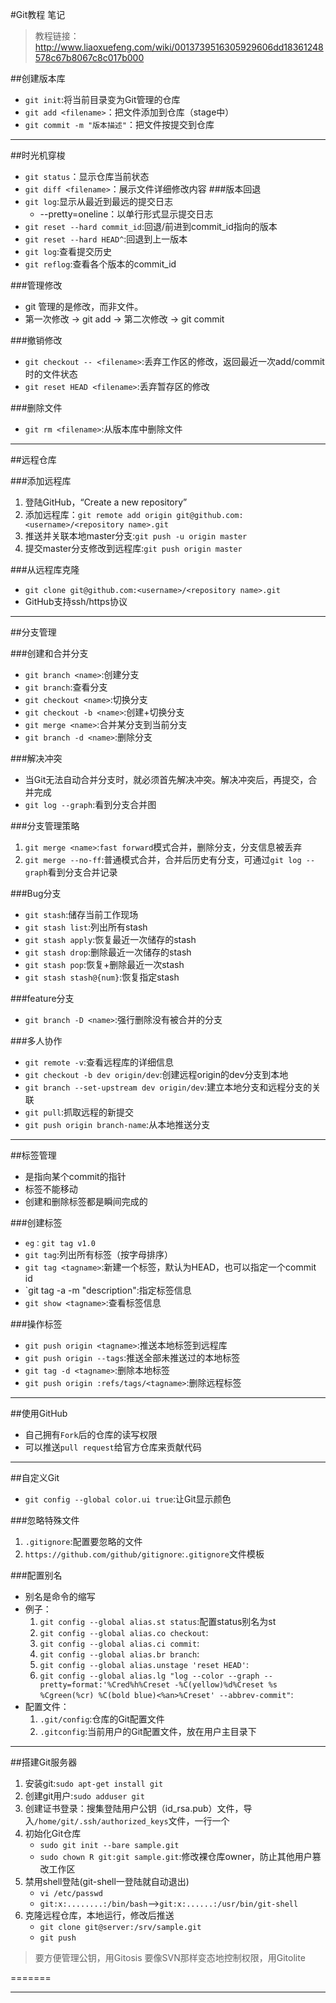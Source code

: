 #Git教程 笔记
> 教程链接：http://www.liaoxuefeng.com/wiki/0013739516305929606dd18361248578c67b8067c8c017b000

##创建版本库
+ `git init`:将当前目录变为Git管理的仓库
+ `git add <filename>`：把文件添加到仓库（stage中）
+ `git commit -m "版本描述"`：把文件按提交到仓库

---------------------
##时光机穿梭
+ `git status`：显示仓库当前状态
+ `git diff <filename>`：展示文件详细修改内容
###版本回退
+ `git log`:显示从最近到最远的提交日志
	+ --pretty=oneline：以单行形式显示提交日志
+ `git reset --hard commit_id`:回退/前进到commit_id指向的版本
+ `git reset --hard HEAD^`:回退到上一版本
+ `git log`:查看提交历史
+ `git reflog`:查看各个版本的commit_id

###管理修改
+ git 管理的是修改，而非文件。
+ 第一次修改 -> git add -> 第二次修改 -> git commit

###撤销修改
+ `git checkout -- <filename>`:丢弃工作区的修改，返回最近一次add/commit时的文件状态
+ `git reset HEAD <filename>`:丢弃暂存区的修改

###删除文件
+ `git rm <filename>`:从版本库中删除文件

--------------------
##远程仓库

###添加远程库
1. 登陆GitHub，“Create a new repository”
2. 添加远程库：`git remote add origin git@github.com:<username>/<repository name>.git`
3. 推送并关联本地master分支:`git push -u origin master`
4. 提交master分支修改到远程库:`git push origin master`

###从远程库克隆
+ `git clone git@github.com:<username>/<repository name>.git`
+ GitHub支持ssh/https协议

---------------------
##分支管理

###创建和合并分支
+ `git branch <name>`:创建分支
+ `git branch`:查看分支
+ `git checkout <name>`:切换分支
+ `git checkout -b <name>`:创建+切换分支
+ `git merge <name>`:合并某分支到当前分支
+ `git branch -d <name>`:删除分支

###解决冲突
+ 当Git无法自动合并分支时，就必须首先解决冲突。解决冲突后，再提交，合并完成
+ `git log --graph`:看到分支合并图

###分支管理策略
1. `git merge <name>`:`fast forward`模式合并，删除分支，分支信息被丢弃
2. `git merge --no-ff`:普通模式合并，合并后历史有分支，可通过`git log --graph`看到分支合并记录

###Bug分支
+ `git stash`:储存当前工作现场
+ `git stash list`:列出所有stash
+ `git stash apply`:恢复最近一次储存的stash
+ `git stash drop`:删除最近一次储存的stash
+ `git stash pop`:恢复+删除最近一次stash
+ `git stash stash@{num}`:恢复指定stash

###feature分支
+ `git branch -D <name>`:强行删除没有被合并的分支

###多人协作
+ `git remote -v`:查看远程库的详细信息
+ `git checkout -b dev origin/dev`:创建远程origin的dev分支到本地
+ `git branch --set-upstream dev origin/dev`:建立本地分支和远程分支的关联
+ `git pull`:抓取远程的新提交
+ `git push origin branch-name`:从本地推送分支

---------------------
##标签管理
+ 是指向某个commit的指针
+ 标签不能移动
+ 创建和删除标签都是瞬间完成的

###创建标签
+ `eg：git tag v1.0`
+ `git tag`:列出所有标签（按字母排序）
+ `git tag <tagname>`:新建一个标签，默认为HEAD，也可以指定一个commit id
+ `git tag -a <tagname> -m "description":指定标签信息
+ `git show <tagname>`:查看标签信息

###操作标签
+ `git push origin <tagname>`:推送本地标签到远程库
+ `git push origin --tags`:推送全部未推送过的本地标签
+ `git tag -d <tagname>`:删除本地标签
+ `git push origin :refs/tags/<tagname>`:删除远程标签

---------------------
##使用GitHub
+ 自己拥有`Fork`后的仓库的读写权限
+ 可以推送`pull request`给官方仓库来贡献代码

---------------------
##自定义Git
+ `git config --global color.ui true`:让Git显示颜色

###忽略特殊文件
1. `.gitignore`:配置要忽略的文件
2. `https://github.com/github/gitignore`:`.gitignore`文件模板

###配置别名
+ 别名是命令的缩写
+ 例子：
	1. `git config --global alias.st status`:配置status别名为st
	2. `git config --global alias.co checkout`:
	3. `git config --global alias.ci commit`:
	4. `git config --global alias.br branch`:
	5. `git config --global alias.unstage 'reset HEAD'`:
	6. `git config --global alias.lg "log --color --graph --pretty=format:'%Cred%h%Creset -%C(yellow)%d%Creset %s %Cgreen(%cr) %C(bold blue)<%an>%Creset' --abbrev-commit"`:
+ 配置文件：
	1. `.git/config`:仓库的Git配置文件
	2. `.gitconfig`:当前用户的Git配置文件，放在用户主目录下

---------------------
##搭建Git服务器
1. 安装git:`sudo apt-get install git`
2. 创建git用户:`sudo adduser git`
3. 创建证书登录：搜集登陆用户公钥（id_rsa.pub）文件，导入`/home/git/.ssh/authorized_keys`文件，一行一个
4. 初始化Git仓库
	+ `sudo git init --bare sample.git`
	+ `sudo chown R git:git sample.git`:修改裸仓库owner，防止其他用户篡改工作区
5. 禁用shell登陆(git-shell一登陆就自动退出)
	+ `vi /etc/passwd`
	+ `git:x:........:/bin/bash`-->`git:x:......:/usr/bin/git-shell`
6. 克隆远程仓库，本地运行，修改后推送
	+ `git clone git@server:/srv/sample.git`
	+ `git push`
	

> 要方便管理公钥，用Gitosis
> 要像SVN那样变态地控制权限，用Gitolite

=======

------------------
